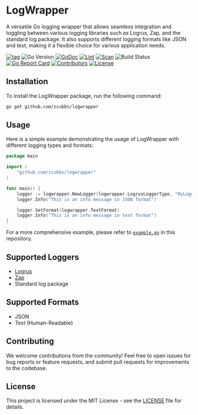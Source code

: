 # LogWrapper

A versatile Go logging wrapper that allows seamless integration and toggling between various logging libraries such as Logrus, Zap, and the standard log package. It also supports different logging formats like JSON and text, making it a flexible choice for various application needs.

[![tag](https://img.shields.io/github/tag/zcubbs/logwrapper)](https://github.com/zcubbs/logwrapper/releases)
![Go Version](https://img.shields.io/badge/Go-%3E%3D%201.21-%23007d9c)
[![GoDoc](https://godoc.org/github.com/zcubbs/logwrapper?status.svg)](https://pkg.go.dev/github.com/zcubbs/logwrapper)
[![Lint](https://github.com/zcubbs/logwrapper/actions/workflows/lint.yaml/badge.svg)](https://github.com/zcubbs/logwrapper/actions/workflows/lint.yaml)
[![Scan](https://github.com/zcubbs/logwrapper/actions/workflows/scan.yaml/badge.svg?branch=main)](https://github.com/zcubbs/logwrapper/actions/workflows/scan.yaml)
![Build Status](https://github.com/zcubbs/logwrapper/actions/workflows/test.yaml/badge.svg)
[![Go Report Card](https://goreportcard.com/badge/github.com/zcubbs/logwrapper)](https://goreportcard.com/report/github.com/zcubbs/logwrapper)
[![Contributors](https://img.shields.io/github/contributors/zcubbs/logwrapper)](https://github.com/zcubbs/logwrapper/graphs/contributors)
[![License](https://img.shields.io/github/license/zcubbs/logwrapper.svg)](./LICENSE)

## Installation

To install the LogWrapper package, run the following command:

```bash
go get github.com/zcubbs/logwrapper
```

## Usage

Here is a simple example demonstrating the usage of LogWrapper with different logging types and formats:

```go
package main

import (
	"github.com/zcubbs/logwrapper"
)

func main() {
	logger := logwrapper.NewLogger(logwrapper.LogrusLoggerType, "MyLogger", logwrapper.JSONFormat)
	logger.Info("This is an info message in JSON format")

	logger.SetFormat(logwrapper.TextFormat)
	logger.Info("This is an info message in text format")
}
```

For a more comprehensive example, please refer to [`example.go`](./examples/example.go) in this repository.

## Supported Loggers

- [Logrus](https://github.com/sirupsen/logrus)
- [Zap](https://github.com/uber-go/zap)
- Standard log package

## Supported Formats

- JSON
- Text (Human-Readable)

## Contributing

We welcome contributions from the community! Feel free to open issues for bug reports or feature requests, and submit pull requests for improvements to the codebase.

## License

This project is licensed under the MIT License - see the [LICENSE](LICENSE) file for details.
